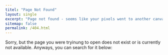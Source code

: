 ```yaml
---
titel: "Page Not Found"
layout: single
excerpt: "Page not found - seems like your pixels went to another canvas."
sitemap: false
permalink: /404.html
---
```


Sorry, but the page you were tryinung to open does not exist or is currently not available. Anyways, you can search for it below:

<script type="text/javascript">
  var GOOG_FIXURL_LANG = 'en';
  var GOOG_FIXURL_SITE = '{{ site.url }}'
</script>
<script type="text/javascript"
  src="//linkhelp.clients.google.com/tbproxy/lh/wm/fixurl.js">
</script>